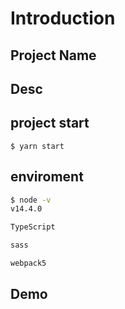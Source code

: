 # Introduction

## Project Name



## Desc

## project start

`$ yarn start`

## enviroment

```sh
$ node -v
v14.4.0

TypeScript

sass

webpack5

```

## Demo



